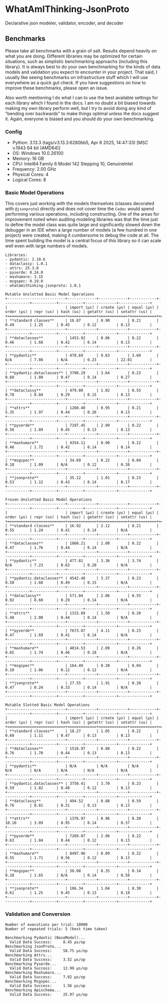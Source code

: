 # WhatAmIThinking-JsonProto

Declarative json modeler, validator, encoder, and decoder

## Benchmarks

Please take all benchmarks with a grain of salt. Results depend heavily on what you are doing. Different libraries may be optimized for certain situations, such as simplistic benchmarking approachs (including this library). It is always best to do your own benchmarking for the kinds of data models and validation you expect to encounter in your project. That said, I usually like seeing benchmarks on infrastructure stuff which I will use everywhere as a quick gut check. If you have suggestions on how to improve these benchmarks, please open an issue.

Also worth mentioning I do what I can to use the best available settings for each library which I found in the docs. I am no doubt a bit biased towards making my own library perform well, but I try to avoid doing any kind of "bending over backwards" to make things optimal unless the docs suggest it. Again, everyone is biased and you should do your own benchmarking.

### Config

- Python: 3.13.3 (tags/v3.13.3:6280bb5, Apr  8 2025, 14:47:33) [MSC v.1943 64 bit (AMD64)]
- OS: Windows 10.0.26100
- Memory: 16 GB
- CPU: Intel64 Family 6 Model 142 Stepping 10, GenuineIntel
- Frequency: 2.00 GHz
- Physical Cores: 4
- Logical Cores: 8

### Basic Model Operations

This covers just working with the models themselves (classes decorated with `@jsonproto`) directly and does not cover time the `Codec` would spend performing various operations, including constructing. One of the areas for improvement noted when auditing modeling libraries was that the time just to define the model class was quite large and significantly slowed down the debugger in an IDE when a large number of models (a few hundred in one project) were created, making it cumbersome to debug the code at all. The time spent building the model is a central focus of this library so it can scale well even with large numbers of models.

```text
Libraries:
- pydantic: 2.10.6
- dataclassy: 1.0.1
- attrs: 25.3.0
- pyserde: 0.24.0
- mashumaro: 3.15
- msgspec: 0.19.0
- whatamithinking.jsonproto: 1.0.1

Mutable Unslotted Basic Model Operations
+--------------------------+-------------+-------------+------------+------------+-----------+-----------+--------------+--------------+
|                          | import (μs) | create (μs) | equal (μs) | order (μs) | repr (us) | hash (us) | getattr (us) | setattr (us) |
+==========================+=============+=============+============+============+===========+===========+==============+==============+
| **standard classes**     | 16.87       | 0.90        | 0.21       | 0.49       | 1.25      | 0.45      | 0.12         | 0.13         |
+--------------------------+-------------+-------------+------------+------------+-----------+-----------+--------------+--------------+
| **dataclasses**          | 1453.92     | 0.86        | 0.22       | 0.46       | 1.68      | 0.42      | 0.14         | 0.13         |
+--------------------------+-------------+-------------+------------+------------+-----------+-----------+--------------+--------------+
| **pydantic**             | 478.69      | 9.63        | 3.60       | N/A        | 7.08      | N/A       | 0.23         | 22.01        |
+--------------------------+-------------+-------------+------------+------------+-----------+-----------+--------------+--------------+
| **pydantic.dataclasses** | 3708.29     | 3.64        | 0.23       | 0.60       | 1.80      | 0.47      | 0.14         | 0.27         |
+--------------------------+-------------+-------------+------------+------------+-----------+-----------+--------------+--------------+
| **dataclassy**           | 479.00      | 1.02        | 0.55       | 0.78       | 8.84      | 0.29      | 0.15         | 0.13         |
+--------------------------+-------------+-------------+------------+------------+-----------+-----------+--------------+--------------+
| **attrs**                | 1260.40     | 0.95        | 0.21       | 5.35       | 1.97      | 0.44      | 0.26         | 0.13         |
+--------------------------+-------------+-------------+------------+------------+-----------+-----------+--------------+--------------+
| **pyserde**              | 7197.45     | 2.99        | 0.22       | 0.56       | 1.89      | 0.45      | 0.13         | 0.13         |
+--------------------------+-------------+-------------+------------+------------+-----------+-----------+--------------+--------------+
| **mashumaro**            | 4354.11     | 0.90        | 0.22       | 0.46       | 1.72      | 0.42      | 0.14         | 0.14         |
+--------------------------+-------------+-------------+------------+------------+-----------+-----------+--------------+--------------+
| **msgspec**              | 34.69       | 0.22        | 0.04       | 0.10       | 1.09      | N/A       | 0.12         | 0.38         |
+--------------------------+-------------+-------------+------------+------------+-----------+-----------+--------------+--------------+
| **jsonproto**            | 35.12       | 1.01        | 0.23       | 0.53       | 1.12      | 0.43      | 0.14         | 0.17         |
+--------------------------+-------------+-------------+------------+------------+-----------+-----------+--------------+--------------+

Frozen Unslotted Basic Model Operations
+--------------------------+-------------+-------------+------------+------------+-----------+-----------+--------------+--------------+
|                          | import (μs) | create (μs) | equal (μs) | order (μs) | repr (us) | hash (us) | getattr (us) | setattr (us) |
+==========================+=============+=============+============+============+===========+===========+==============+==============+
| **standard classes**     | 16.92       | 2.12        | 0.21       | 0.55       | 1.24      | 0.41      | 0.14         | N/A          |
+--------------------------+-------------+-------------+------------+------------+-----------+-----------+--------------+--------------+
| **dataclasses**          | 1868.21     | 2.00        | 0.22       | 0.47       | 1.76      | 0.44      | 0.14         | N/A          |
+--------------------------+-------------+-------------+------------+------------+-----------+-----------+--------------+--------------+
| **pydantic**             | 477.81      | 3.36        | 3.74       | N/A        | 7.23      | 0.63      | 0.20         | N/A          |
+--------------------------+-------------+-------------+------------+------------+-----------+-----------+--------------+--------------+
| **pydantic.dataclasses** | 4542.48     | 3.37        | 0.23       | 0.58       | 1.68      | 0.49      | 0.15         | N/A          |
+--------------------------+-------------+-------------+------------+------------+-----------+-----------+--------------+--------------+
| **dataclassy**           | 571.04      | 2.06        | 0.55       | 0.92       | 8.60      | 0.29      | 0.14         | N/A          |
+--------------------------+-------------+-------------+------------+------------+-----------+-----------+--------------+--------------+
| **attrs**                | 1315.89     | 1.50        | 0.20       | 5.48       | 2.00      | 0.44      | 0.14         | N/A          |
+--------------------------+-------------+-------------+------------+------------+-----------+-----------+--------------+--------------+
| **pyserde**              | 7673.07     | 4.11        | 0.23       | 0.47       | 1.69      | 0.41      | 0.14         | N/A          |
+--------------------------+-------------+-------------+------------+------------+-----------+-----------+--------------+--------------+
| **mashumaro**            | 4814.53     | 2.09        | 0.26       | 0.65       | 1.74      | 0.46      | 0.18         | N/A          |
+--------------------------+-------------+-------------+------------+------------+-----------+-----------+--------------+--------------+
| **msgspec**              | 164.49      | 0.30        | 0.04       | 0.10       | 1.06      | 0.12      | 0.12         | N/A          |
+--------------------------+-------------+-------------+------------+------------+-----------+-----------+--------------+--------------+
| **jsonproto**            | 27.55       | 1.91        | 0.20       | 0.47       | 0.24      | 0.33      | 0.14         | N/A          |
+--------------------------+-------------+-------------+------------+------------+-----------+-----------+--------------+--------------+

Mutable Slotted Basic Model Operations
+--------------------------+-------------+-------------+------------+------------+-----------+-----------+--------------+--------------+
|                          | import (μs) | create (μs) | equal (μs) | order (μs) | repr (us) | hash (us) | getattr (us) | setattr (us) |
+==========================+=============+=============+============+============+===========+===========+==============+==============+
| **standard classes**     | 18.27       | 1.05        | 0.22       | 0.60       | 1.11      | 0.47      | 0.13         | 0.13         |
+--------------------------+-------------+-------------+------------+------------+-----------+-----------+--------------+--------------+
| **dataclasses**          | 1518.97     | 0.88        | 0.22       | 0.76       | 1.70      | 0.44      | 0.13         | 0.13         |
+--------------------------+-------------+-------------+------------+------------+-----------+-----------+--------------+--------------+
| **pydantic**             | N/A         | N/A         | N/A        | N/A        | N/A       | N/A       | N/A          | N/A          |
+--------------------------+-------------+-------------+------------+------------+-----------+-----------+--------------+--------------+
| **pydantic.dataclasses** | 3750.41     | 3.70        | 0.23       | 0.59       | 1.82      | 0.48      | 0.12         | 0.13         |
+--------------------------+-------------+-------------+------------+------------+-----------+-----------+--------------+--------------+
| **dataclassy**           | 494.52      | 0.88        | 0.59       | 0.76       | 8.81      | 0.31      | 0.13         | 0.13         |
+--------------------------+-------------+-------------+------------+------------+-----------+-----------+--------------+--------------+
| **attrs**                | 1376.97     | 0.96        | 0.20       | 10.10      | 3.09      | 0.95      | 0.14         | 0.37         |
+--------------------------+-------------+-------------+------------+------------+-----------+-----------+--------------+--------------+
| **pyserde**              | 7269.07     | 2.96        | 0.22       | 0.63       | 1.84      | 0.44      | 0.12         | 0.13         |
+--------------------------+-------------+-------------+------------+------------+-----------+-----------+--------------+--------------+
| **mashumaro**            | 8497.96     | 0.89        | 0.22       | 0.55       | 1.71      | 0.56      | 0.12         | 0.13         |
+--------------------------+-------------+-------------+------------+------------+-----------+-----------+--------------+--------------+
| **msgspec**              | 38.08       | 0.35        | 0.14       | 0.20       | 1.65      | N/A       | 0.14         | 0.58         |
+--------------------------+-------------+-------------+------------+------------+-----------+-----------+--------------+--------------+
| **jsonproto**            | 106.34      | 1.04        | 0.30       | 0.61       | 1.25      | 0.45      | 0.13         | 0.18         |
+--------------------------+-------------+-------------+------------+------------+-----------+-----------+--------------+--------------+
```

### Validation and Conversion

```text
Number of executions per trial: 10000
Number of repeated trials: 5 (best time taken)

Benchmarking Pydantic (BaseModel)...
  Valid Data Success:     8.45 µs/op
Benchmarking JsonProto...
  Valid Data Success:     58.75 µs/op
Benchmarking Attrs...
  Valid Data Success:     3.52 µs/op
Benchmarking Pyserde...
  Valid Data Success:     12.99 µs/op
Benchmarking Mashumaro...
  Valid Data Success:     7.02 µs/op
Benchmarking Msgspec...
  Valid Data Success:     1.56 µs/op
Benchmarking Apischema...
  Valid Data Success:     25.97 µs/op
```
